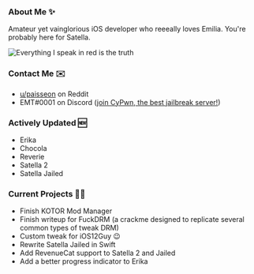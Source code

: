 ### About Me ✨
Amateur yet vainglorious iOS developer who reeeally loves Emilia. You're probably here for Satella.

![Everything I speak in red is the truth](https://lingtalfi.com/services/pngtext?color=cc0000&size=12&text=All%20my%20tweaks%20will%20have%20many%20bugs,%20with%20certainty.)

### Contact Me ✉️
- [u/paisseon](https://reddit.com/u/paisseon) on Reddit
- EMT#0001 on Discord ([join CyPwn, the best jailbreak server!](https://discord.gg/cZ2gBRZvwW))

### Actively Updated 🆕
- Erika
- Chocola
- Reverie
- Satella 2
- Satella Jailed

### Current Projects 👩‍💻
- Finish KOTOR Mod Manager
- Finish writeup for FuckDRM (a crackme designed to replicate several common types of tweak DRM)
- Custom tweak for iOS12Guy 😉
- Rewrite Satella Jailed in Swift
- Add RevenueCat support to Satella 2 and Jailed
- Add a better progress indicator to Erika
